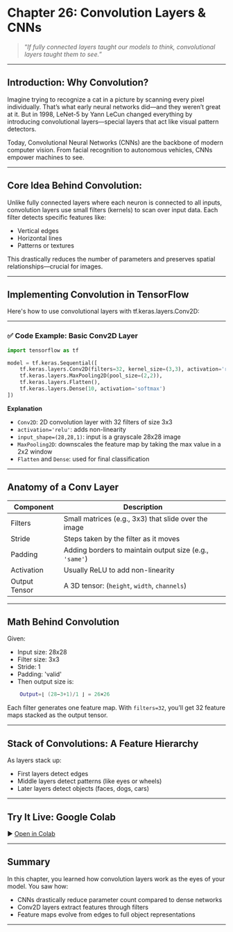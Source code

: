 # Chapter 26: Convolution Layers & CNNs

> “*If fully connected layers taught our models to think, convolutional layers taught them to see.*”

---

## Introduction: Why Convolution?

Imagine trying to recognize a cat in a picture by scanning every pixel individually. That’s what early neural networks did—and they weren’t great at it. But in 1998, LeNet-5 by Yann LeCun changed everything by introducing convolutional layers—special layers that act like visual pattern detectors.

Today, Convolutional Neural Networks (CNNs) are the backbone of modern computer vision. From facial recognition to autonomous vehicles, CNNs empower machines to see.

---

## Core Idea Behind Convolution:

Unlike fully connected layers where each neuron is connected to all inputs, convolution layers use small filters (kernels) to scan over input data. Each filter detects specific features like:

- Vertical edges  
- Horizontal lines  
- Patterns or textures

This drastically reduces the number of parameters and preserves spatial relationships—crucial for images.

---

## Implementing Convolution in TensorFlow

Here's how to use convolutional layers with tf.keras.layers.Conv2D:

---

### ✅ Code Example: Basic Conv2D Layer
```python
import tensorflow as tf

model = tf.keras.Sequential([
    tf.keras.layers.Conv2D(filters=32, kernel_size=(3,3), activation='relu', input_shape=(28,28,1)),
    tf.keras.layers.MaxPooling2D(pool_size=(2,2)),
    tf.keras.layers.Flatten(),
    tf.keras.layers.Dense(10, activation='softmax')
])
```
**Explanation**

- `Conv2D`: 2D convolution layer with 32 filters of size 3x3  
- `activation='relu'`: adds non-linearity   
- `input_shape=(28,28,1)`: input is a grayscale 28x28 image  
- `MaxPooling2D`: downscales the feature map by taking the max value in a 2x2 window  
- `Flatten` and `Dense`: used for final classification

---

## Anatomy of a Conv Layer

|Component	            |Description                                                |
|-----------------------|-----------------------------------------------------------|
|Filters	            |Small matrices (e.g., 3x3) that slide over the image       |
|Stride	                |Steps taken by the filter as it moves                      |
|Padding	            |Adding borders to maintain output size (e.g., `'same'`)    |
|Activation	            |Usually ReLU to add non-linearity                          |
|Output Tensor	        |A 3D tensor: (`height`, `width`, `channels`)               |

---

##  Math Behind Convolution

Given:

- Input size: 28x28  
- Filter size: 3x3  
- Stride: 1  
- Padding: 'valid'  
- Then output size is:

```lua
    Output=⌊ (28−3+1)/1 ⌋ = 26×26
```

Each filter generates one feature map. With `filters=32`, you’ll get 32 feature maps stacked as the output tensor.

---

##  Stack of Convolutions: A Feature Hierarchy

As layers stack up:

- First layers detect edges  
- Middle layers detect patterns (like eyes or wheels)  
- Later layers detect objects (faces, dogs, cars)

---

## Try It Live: Google Colab

▶️ [Open in Colab](https://colab.research.google.com/)

---

## Summary

In this chapter, you learned how convolution layers work as the eyes of your model. You saw how:

- CNNs drastically reduce parameter count compared to dense networks  
- Conv2D layers extract features through filters  
- Feature maps evolve from edges to full object representations

---

